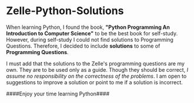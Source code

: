 # Zelle-Python-Solutions

When learning Python, I found the book, **"Python Programming An Introduction to Computer Science"** to be the best book for self-study. However, during self-study I could not find solutions to Programming Questions. Therefore, I decided to include **solutions** to some of **Programming Questions**. 

I must add that the solutions to the Zelle's programming questions are my own. They are to be used only as a guide. Though they should be correct, *I assume no responsibility on the correctness of the problems*. I am open to suggestions to improve a solution or point to me if a solution is incorrect. 

####Enjoy your time learning Python####
